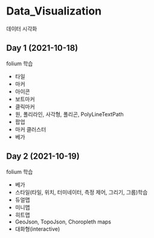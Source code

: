 # Data_Visualization
데이터 시각화

## Day 1 (2021-10-18)

folium 학습
- 타일
- 마커
- 아이콘
- 보트마커
- 클릭마커
- 원, 폴리라인, 사각형, 폴리곤, PolyLineTextPath
- 팝업
- 마커 클러스터
- 베가

## Day 2 (2021-10-19)

folium 학습
- 베가
- 스타일(타일, 위치, 터미네이터, 측정 제어, 그리기, 그룹)학습
- 듀얼맵
- 미니맵
- 히트맵
- GeoJson, TopoJson, Choropleth maps
- 대화형(interactive)
